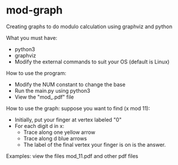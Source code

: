 # mod-graph
Creating graphs to do modulo calculation using graphviz and python

What you must have:
- python3
- graphviz
- Modify the external commands to suit your OS (default is Linux)

How to use the program:
- Modify the NUM constant to change the base
- Run the main.py using python3
- View the "mod_<base>.pdf" file

How to use the graph:
suppose you want to find (x mod 11):
- Initially, put your finger at vertex labeled "0"
- For each digit d in x:
    + Trace along one yellow arrow
    + Trace along d blue arrows
    + The label of the final vertex your finger is on is the answer.

Examples: view the files mod_11.pdf and other pdf files
